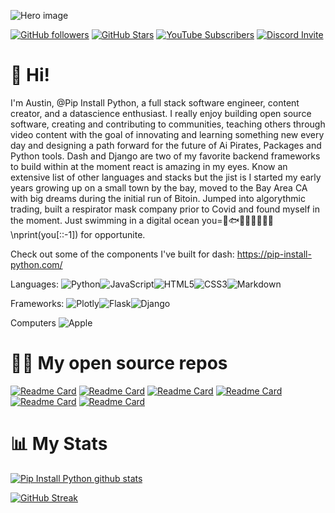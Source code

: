 
![Hero image](https://pipinstallpython.pythonanywhere.com/static/img/brand/side_bar_logo/ForGroundLogo.png)

[![GitHub followers](https://img.shields.io/github/followers/pip-install-python?logo=GitHub&style=for-the-badge)]([https://l.technotim.live/github](https://github.com/pip-install-python))
[![GitHub Stars](https://img.shields.io/github/stars/pip-install-python?logo=github&style=for-the-badge)]([https://l.technotim.live/github](https://github.com/pip-install-python))
[![YouTube Subscribers](https://img.shields.io/youtube/channel/subscribers/UC-pBvv8mzLpj0k-RIbc2Nog?logo=youtube&logoColor=E05D44&style=for-the-badge&label=YouTube)](https://www.youtube.com/@pipinstallpython?sub_confirmation=1) 
[![Discord Invite](https://img.shields.io/discord/396334922522165248?color=4A55CC&label=Discord&logo=discord&style=for-the-badge)](https://discord.gg/CNTHSYMn)

# 👋 Hi!

I'm Austin, @Pip Install Python, a full stack software engineer, content creator, and a datascience enthusiast. I really enjoy building open source software, creating and contributing to communities, teaching others through video content with the goal of innovating and learning something new every day and designing a path forward for the future of Ai Pirates, Packages and Python tools. Dash and Django are two of my favorite backend frameworks to build within at the moment react is amazing in my eyes. Know an extensive list of other languages and stacks but the jist is I started my early years growing up on a small town by the bay, moved to the Bay Area CA with big dreams during the initial run of Bitoin. Jumped into algorythmic trading, built a respirator mask company prior to Covid and found myself in the moment. Just swimming in a digital ocean you=🦐🐟🐠🐡🦑🦈🐋🎣\nprint(you[::-1]) for opportunite. 

Check out some of the components I've built for dash: https://pip-install-python.com/

Languages: ![Python](https://img.shields.io/badge/python-3670A0?style=for-the-badge&logo=python&logoColor=ffdd54)![JavaScript](https://img.shields.io/badge/javascript-%23323330.svg?style=for-the-badge&logo=javascript&logoColor=%23F7DF1E)![HTML5](https://img.shields.io/badge/html5-%23E34F26.svg?style=for-the-badge&logo=html5&logoColor=white)![CSS3](https://img.shields.io/badge/css3-%231572B6.svg?style=for-the-badge&logo=css3&logoColor=white)![Markdown](https://img.shields.io/badge/markdown-%23000000.svg?style=for-the-badge&logo=markdown&logoColor=white)

Frameworks: ![Plotly](https://img.shields.io/badge/Plotly-%233F4F75.svg?style=for-the-badge&logo=plotly&logoColor=white)![Flask](https://img.shields.io/badge/flask-%23000.svg?style=for-the-badge&logo=flask&logoColor=white)![Django](https://img.shields.io/badge/django-%23092E20.svg?style=for-the-badge&logo=django&logoColor=white)

Computers ![Apple](https://img.shields.io/badge/Apple-%23000000.svg?style=for-the-badge&logo=apple&logoColor=white)

# 🧑‍💻 My open source repos

[![Readme Card](https://github-readme-stats.vercel.app/api/pin/?username=pip-install-python&repo=pip-docs&theme=radical)](https://github.com/pip-install-python/pip-docs)
[![Readme Card](https://github-readme-stats.vercel.app/api/pin/?username=pip-install-python&repo=dash-dynamic-grid-layout&theme=radical)](https://github.com/pip-install-python/dash-dynamic-grid-layout)
[![Readme Card](https://github-readme-stats.vercel.app/api/pin/?username=pip-install-python&repo=dash-full-calendar&theme=radical)](https://github.com/pip-install-python/dash-full-calendar)
[![Readme Card](https://github-readme-stats.vercel.app/api/pin/?username=pip-install-python&repo=dash_summernote&theme=radical)](https://github.com/pip-install-python/dash_summernote)
[![Readme Card](https://github-readme-stats.vercel.app/api/pin/?username=pip-install-python&repo=Dash_Discord&theme=radical)](https://github.com/pip-install-python/Dash_Discord)
[![Readme Card](https://github-readme-stats.vercel.app/api/pin/?username=pip-install-python&repo=dash_emoji_mart&theme=radical)](https://github.com/pip-install-python/dash_emoji_mart)

# 📊 My Stats

[![Pip Install Python github stats](https://github-readme-stats.vercel.app/api?username=pip-install-python&show_icons=true&count_private=true&theme=radical&hide=stars)](https://geomapindex.com/github/)

[![GitHub Streak](https://github-readme-streak-stats.herokuapp.com/?user=pip-install-python&theme=dark&count_private=true&theme=radical)](https://github.com/pip-install-python)
